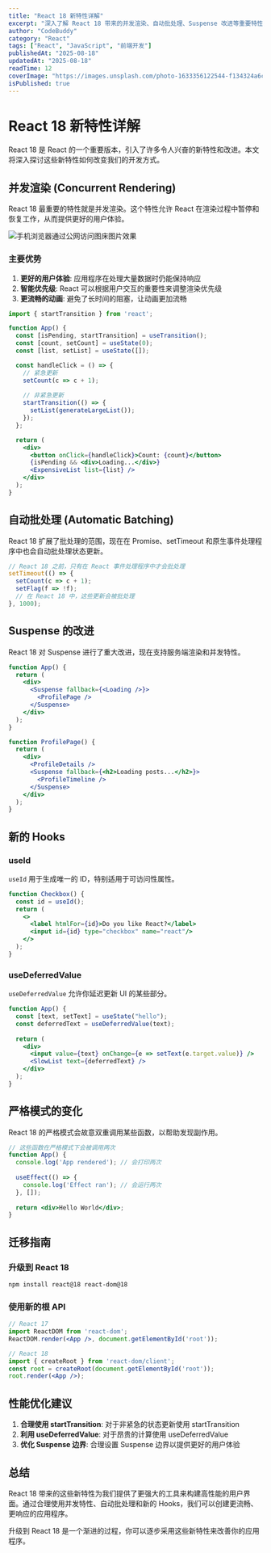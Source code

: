 ```yaml
---
title: "React 18 新特性详解"
excerpt: "深入了解 React 18 带来的并发渲染、自动批处理、Suspense 改进等重要特性。"
author: "CodeBuddy"
category: "React"
tags: ["React", "JavaScript", "前端开发"]
publishedAt: "2025-08-18"
updatedAt: "2025-08-18"
readTime: 12
coverImage: "https://images.unsplash.com/photo-1633356122544-f134324a6cee?w=800&h=400&fit=crop"
isPublished: true
---
```


# React 18 新特性详解

React 18 是 React 的一个重要版本，引入了许多令人兴奋的新特性和改进。本文将深入探讨这些新特性如何改变我们的开发方式。

## 并发渲染 (Concurrent Rendering)

React 18 最重要的特性就是并发渲染。这个特性允许 React 在渲染过程中暂停和恢复工作，从而提供更好的用户体验。

![手机浏览器通过公网访问图床图片效果](https://images.pexels.com/photos/13083300/pexels-photo-13083300.jpeg?auto=compress\&cs=tinysrgb\&w=1260\&h=750\&dpr=1)


### 主要优势

1. **更好的用户体验**: 应用程序在处理大量数据时仍能保持响应
2. **智能优先级**: React 可以根据用户交互的重要性来调整渲染优先级
3. **更流畅的动画**: 避免了长时间的阻塞，让动画更加流畅

```jsx
import { startTransition } from 'react';

function App() {
  const [isPending, startTransition] = useTransition();
  const [count, setCount] = useState(0);
  const [list, setList] = useState([]);

  const handleClick = () => {
    // 紧急更新
    setCount(c => c + 1);
    
    // 非紧急更新
    startTransition(() => {
      setList(generateLargeList());
    });
  };

  return (
    <div>
      <button onClick={handleClick}>Count: {count}</button>
      {isPending && <div>Loading...</div>}
      <ExpensiveList list={list} />
    </div>
  );
}
```

## 自动批处理 (Automatic Batching)

React 18 扩展了批处理的范围，现在在 Promise、setTimeout 和原生事件处理程序中也会自动批处理状态更新。

```jsx
// React 18 之前，只有在 React 事件处理程序中才会批处理
setTimeout(() => {
  setCount(c => c + 1);
  setFlag(f => !f);
  // 在 React 18 中，这些更新会被批处理
}, 1000);
```

## Suspense 的改进

React 18 对 Suspense 进行了重大改进，现在支持服务端渲染和并发特性。

```jsx
function App() {
  return (
    <div>
      <Suspense fallback={<Loading />}>
        <ProfilePage />
      </Suspense>
    </div>
  );
}

function ProfilePage() {
  return (
    <div>
      <ProfileDetails />
      <Suspense fallback={<h2>Loading posts...</h2>}>
        <ProfileTimeline />
      </Suspense>
    </div>
  );
}
```

## 新的 Hooks

### useId

`useId` 用于生成唯一的 ID，特别适用于可访问性属性。

```jsx
function Checkbox() {
  const id = useId();
  return (
    <>
      <label htmlFor={id}>Do you like React?</label>
      <input id={id} type="checkbox" name="react"/>
    </>
  );
}
```

### useDeferredValue

`useDeferredValue` 允许你延迟更新 UI 的某些部分。

```jsx
function App() {
  const [text, setText] = useState("hello");
  const deferredText = useDeferredValue(text);
  
  return (
    <div>
      <input value={text} onChange={e => setText(e.target.value)} />
      <SlowList text={deferredText} />
    </div>
  );
}
```

## 严格模式的变化

React 18 的严格模式会故意双重调用某些函数，以帮助发现副作用。

```jsx
// 这些函数在严格模式下会被调用两次
function App() {
  console.log('App rendered'); // 会打印两次
  
  useEffect(() => {
    console.log('Effect ran'); // 会运行两次
  }, []);
  
  return <div>Hello World</div>;
}
```

## 迁移指南

### 升级到 React 18

```bash
npm install react@18 react-dom@18
```

### 使用新的根 API

```jsx
// React 17
import ReactDOM from 'react-dom';
ReactDOM.render(<App />, document.getElementById('root'));

// React 18
import { createRoot } from 'react-dom/client';
const root = createRoot(document.getElementById('root'));
root.render(<App />);
```

## 性能优化建议

1. **合理使用 startTransition**: 对于非紧急的状态更新使用 startTransition
2. **利用 useDeferredValue**: 对于昂贵的计算使用 useDeferredValue
3. **优化 Suspense 边界**: 合理设置 Suspense 边界以提供更好的用户体验

## 总结

React 18 带来的这些新特性为我们提供了更强大的工具来构建高性能的用户界面。通过合理使用并发特性、自动批处理和新的 Hooks，我们可以创建更流畅、更响应的应用程序。

升级到 React 18 是一个渐进的过程，你可以逐步采用这些新特性来改善你的应用程序。